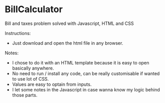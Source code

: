# BillCalculator

Bill and taxes problem solved with Javascript, HTML and CSS

Instructions:

- Just download and open the html file in any browser.

Notes:

- I chose to do it with an HTML template because it is easy to open basically anywhere.
- No need to run / install any code, can be really customisable if wanted to use lot of CSS.
- Values are easy to optain from inputs.
- I let some notes in the Javascript in case wanna know my logic behind those parts.
